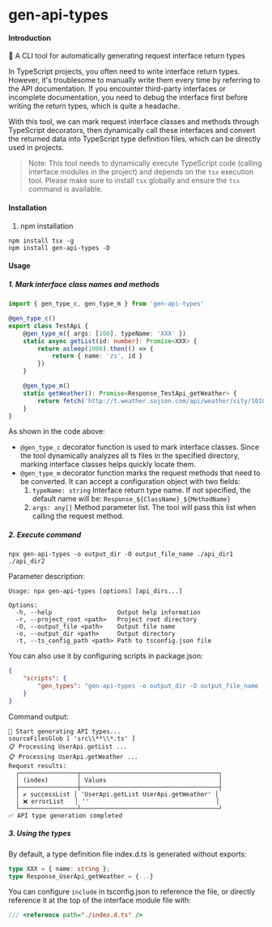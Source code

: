 # gen-api-types

#### Introduction

🚀 A CLI tool for automatically generating request interface return types

In TypeScript projects, you often need to write interface return types. However, it's troublesome to manually write them every time by referring to the API documentation. If you encounter third-party interfaces or incomplete documentation, you need to debug the interface first before writing the return types, which is quite a headache.

With this tool, we can mark request interface classes and methods through TypeScript decorators, then dynamically call these interfaces and convert the returned data into TypeScript type definition files, which can be directly used in projects.

> Note:
> This tool needs to dynamically execute TypeScript code (calling interface modules in the project) and depends on the `tsx` execution tool. Please make sure to install `tsx` globally and ensure the `tsx` command is available.

#### Installation

1. npm installation

```shell
npm install tsx -g
npm install gen-api-types -D
```

#### Usage

##### 1. Mark interface class names and methods

```ts
import { gen_type_c, gen_type_m } from 'gen-api-types'

@gen_type_c()
export class TestApi {
	@gen_type_m({ args: [100], typeName: 'XXX' })
	static async getList(id: number): Promise<XXX> {
		return asleep(1000).then(() => {
			return { name: 'zs', id }
		})
	}

	@gen_type_m()
	static getWeather(): Promise<Response_TestApi_getWeather> {
		return fetch('http://t.weather.sojson.com/api/weather/city/101030100').then(r => r.json())
	}
}
```

As shown in the code above:

- `@gen_type_c` decorator function is used to mark interface classes. Since the tool dynamically analyzes all ts files in the specified directory, marking interface classes helps quickly locate them.
- `@gen_type_m` decorator function marks the request methods that need to be converted. It can accept a configuration object with two fields:
  1. `typeName: string` Interface return type name. If not specified, the default name will be: `Response_${ClassName}_${MethodName}`
  2. `args: any[]` Method parameter list. The tool will pass this list when calling the request method.

##### 2. Execute command

```shell
npx gen-api-types -o output_dir -O output_file_name ./api_dir1 ./api_dir2
```

Parameter description:

```shell
Usage: npx gen-api-types [options] [api_dirs...]

Options:
  -h, --help                  Output help information
  -r, --project_root <path>   Project root directory
  -O, --output_file <path>    Output file name
  -o, --output_dir <path>     Output directory
  -t, --ts_config_path <path> Path to tsconfig.json file
```

You can also use it by configuring scripts in package.json:

```json
{
	"scripts": {
		"gen_types": "gen-api-types -o output_dir -O output_file_name ./api_dir1 ./api_dir2"
	}
}
```

Command output:

```shell
🚀 Start generating API types...
sourceFilesGlob [ 'src\\**\\*.ts' ]
📋 Processing UserApi.getList ...
📋 Processing UserApi.getWeather ...
Request results:
  ┌────────────────┬──────────────────────────────────────┐
  │ (index)        │ Values                               │
  ├────────────────┼──────────────────────────────────────┤
  │ ✔️ successList │ 'UserApi.getList UserApi.getWeather' │
  │ ❌ errorList   │ ''                                   │
  └────────────────┴──────────────────────────────────────┘
✅ API type generation completed
```

##### 3. Using the types

By default, a type definition file index.d.ts is generated without exports:

```ts
type XXX = { name: string };
type Response_UserApi_getWeather = {...}
```

You can configure `include` in tsconfig.json to reference the file, or directly reference it at the top of the interface module file with:

```ts
/// <reference path="./index.d.ts" />
```
